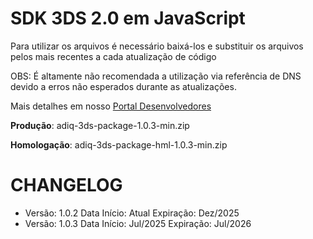 # SDK 3DS 2.0 em JavaScript

Para utilizar os arquivos é necessário baixá-los e substituir os arquivos pelos mais recentes a cada atualização de código

OBS: É altamente não recomendada a utilização via referência de DNS devido a erros não esperados durante as atualizações.

Mais detalhes em nosso [Portal Desenvolvedores](https://developers.adiq.io/manual/threeds#-implementao-javascript-)

**Produção**: adiq-3ds-package-1.0.3-min.zip

**Homologação**: adiq-3ds-package-hml-1.0.3-min.zip

# CHANGELOG

- Versão: 1.0.2
  Data Início: Atual
  Expiração: Dez/2025
- Versão: 1.0.3
  Data Início: Jul/2025
  Expiração: Jul/2026
